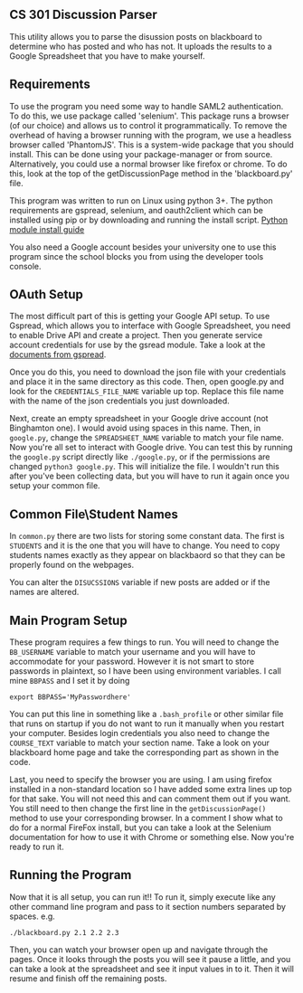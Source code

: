 ## CS 301 Discussion Parser

This utility allows you to parse the disussion posts on blackboard to determine
who has posted and who has not. It uploads the results to a Google Spreadsheet
that you have to make yourself.

## Requirements

To use the program you need some way to handle SAML2 authentication. To do this,
we use package called 'selenium'. This package runs a browser (of our choice)
and allows us to control it programmatically. To remove the overhead of having
a browser running with the program, we use a headless browser called 'PhantomJS'.
This is a system-wide package that you should install. This can be done using
your package-manager or from source. Alternatively, you could use a normal
browser like firefox or chrome. To do this, look at the top of the 
getDiscussionPage method in the 'blackboard.py' file.

This program was written to run on Linux using python 3+. The python requirements
are gspread, selenium, and oauth2client which can be installed using pip or by 
downloading and running the install script. 
[Python module install guide](https://docs.python.org/3.6/installing/index.html)

You also need a Google account besides your university one to use this program
since the school blocks you from using the developer tools console.

## OAuth Setup
The most difficult part of this is getting your Google API setup. To use Gspread,
which allows you to interface with Google Spreadsheet, you need to enable Drive
API and create a project. Then you generate service account credentials for use
by the gsread module. Take a look at the [documents from gspread](http://gspread.readthedocs.io/en/latest/oauth2.html?highlight=oauth). 

Once you do this, you need to download the json file with your credentials and place
it in the same directory as this code. Then, open google.py and look for the 
`CREDENTIALS_FILE_NAME` variable up top. Replace this file name with the name of the 
json credentials you just downloaded. 

Next, create an empty spreadsheet in your Google drive account (not Binghamton one). I
would avoid using spaces in this name. Then, in `google.py`, change the 
`SPREADSHEET_NAME` variable to match your file name. Now you're all set to interact with
Google drive. You can test this by running the `google.py` script directly like 
`./google.py`, or if the permissions are changed `python3 google.py`. This will
initialize the file. I wouldn't run this after you've been collecting data, but you
will have to run it again once you setup your common file.

## Common File\Student Names
In `common.py` there are two lists for storing some constant data. The first is 
`STUDENTS` and it is the one that you will have to change. You need to copy students
names exactly as they appear on blackbaord so that they can be properly found
on the webpages. 

You can alter the `DISUCSSIONS` variable if new posts are added or if the names are
altered. 

## Main Program Setup
These program requires a few things to run. You will need to change the `BB_USERNAME` 
variable to match your username and you will have to accommodate for your password. 
However it is not smart to store passwords in plaintext, so I have been using 
environment variables. I call mine `BBPASS` and I set it by doing
```
export BBPASS='MyPasswordhere'
```
You can put this line in something like a `.bash_profile` or other similar file that
runs on startup if you do not want to run it manually when you restart your computer. 
Besides login credentials you also need to change the `COURSE_TEXT` variable to match
your section name. Take a look on your blackboard home page and take the corresponding
part as shown in the code.

Last, you need to specify the browser you are using. I am using firefox installed
in a non-standard location so I have added some extra lines up top for that sake.
You will not need this and can comment them out if you want. You still need to then
change the first line in the `getDiscussionPage()` method to use your corresponding
browser. In a comment I show what to do for a normal FireFox install, but you can
take a look at the Selenium documentation for how to use it with Chrome or something
else. Now you're ready to run it.

## Running the Program
Now that it is all setup, you can run it!! To run it, simply execute like any other
command line program and pass to it section numbers separated by spaces. e.g.
```
./blackboard.py 2.1 2.2 2.3
```
Then, you can watch your browser open up and navigate through the pages. Once it looks
through the posts you will see it pause a little, and you can take a look at the 
spreadsheet and see it input values in to it. Then it will resume and finish off the 
remaining posts.
